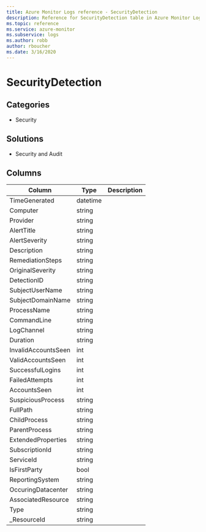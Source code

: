 ```yaml
---
title: Azure Monitor Logs reference - SecurityDetection
description: Reference for SecurityDetection table in Azure Monitor Logs.
ms.topic: reference
ms.service: azure-monitor
ms.subservice: logs
ms.author: robb
author: rboucher
ms.date: 3/16/2020
---
```


# SecurityDetection

 

## Categories

- Security
## Solutions

- Security and Audit




## Columns

|Column|Type|Description|
|---|---|---|
|TimeGenerated|datetime||
|Computer|string||
|Provider|string||
|AlertTitle|string||
|AlertSeverity|string||
|Description|string||
|RemediationSteps|string||
|OriginalSeverity|string||
|DetectionID|string||
|SubjectUserName|string||
|SubjectDomainName|string||
|ProcessName|string||
|CommandLine|string||
|LogChannel|string||
|Duration|string||
|InvalidAccountsSeen|int||
|ValidAccountsSeen|int||
|SuccessfulLogins|int||
|FailedAttempts|int||
|AccountsSeen|int||
|SuspiciousProcess|string||
|FullPath|string||
|ChildProcess|string||
|ParentProcess|string||
|ExtendedProperties|string||
|SubscriptionId|string||
|ServiceId|string||
|IsFirstParty|bool||
|ReportingSystem|string||
|OccuringDatacenter|string||
|AssociatedResource|string||
|Type|string||
|_ResourceId|string||
